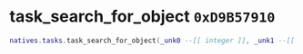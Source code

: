 # task_search_for_object `0xD9B57910`

```lua
natives.tasks.task_search_for_object(_unk0 --[[ integer ]], _unk1 --[[ integer ]], _unk2 --[[ integer ]], _unk3 --[[ integer ]])
```